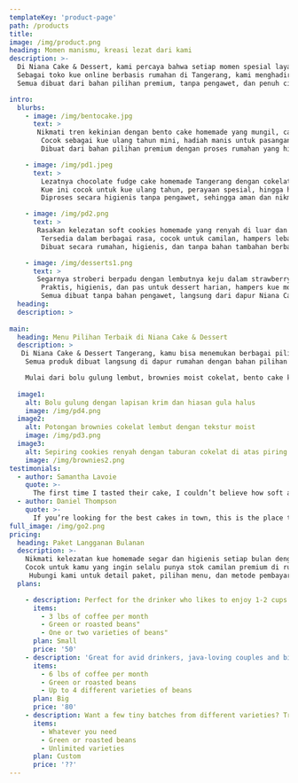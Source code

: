 ```yaml
---
templateKey: 'product-page'
path: /products
title:  
image: /img/product.png
heading: Momen manismu, kreasi lezat dari kami
description: >-
  Di Niana Cake & Dessert, kami percaya bahwa setiap momen spesial layak dirayakan dengan sajian terbaik.
  Sebagai toko kue online berbasis rumahan di Tangerang, kami menghadirkan beragam cake homemade, dessert higienis, cookies renyah, hingga hampers kue elegan.
  Semua dibuat dari bahan pilihan premium, tanpa pengawet, dan penuh cinta dari dapur kami.

intro:
  blurbs:
    - image: /img/bentocake.jpg
      text: >
       Nikmati tren kekinian dengan bento cake homemade yang mungil, cantik, dan penuh warna.
        Cocok sebagai kue ulang tahun mini, hadiah manis untuk pasangan, atau camilan spesial.
        Dibuat dari bahan pilihan premium dengan proses rumahan yang higienis dan penuh cinta.

    - image: /img/pd1.jpeg
      text: >
        Lezatnya chocolate fudge cake homemade Tangerang dengan cokelat premium yang lumer di setiap gigitan.
        Kue ini cocok untuk kue ulang tahun, perayaan spesial, hingga hampers elegan.
        Diproses secara higienis tanpa pengawet, sehingga aman dan nikmat untuk semua kalangan.

    - image: /img/pd2.png
      text: >
       Rasakan kelezatan soft cookies homemade yang renyah di luar dan chewy di dalam.
        Tersedia dalam berbagai rasa, cocok untuk camilan, hampers lebaran, atau hadiah manis.
        Dibuat secara rumahan, higienis, dan tanpa bahan tambahan berbahaya.

    - image: /img/desserts1.png
      text: >
       Segarnya stroberi berpadu dengan lembutnya keju dalam strawberry cheesecake  homemade.
        Praktis, higienis, dan pas untuk dessert harian, hampers kue modern, maupun hidangan pesta.
        Semua dibuat tanpa bahan pengawet, langsung dari dapur Niana Cake & Dessert Tangerang.
  heading: 
  description: >
    
main:
  heading: Menu Pilihan Terbaik di Niana Cake & Dessert
  description: >
   Di Niana Cake & Dessert Tangerang, kamu bisa menemukan berbagai pilihan cake homemade, kue kering premium, dessert higienis, dan pastry rumahan dengan cita rasa istimewa.
    Semua produk dibuat langsung di dapur rumahan dengan bahan pilihan berkualitas, tanpa pengawet, dan penuh ketelitian.

    Mulai dari bolu gulung lembut, brownies moist cokelat, bento cake kekinian, hingga cookies renyah, semuanya siap melengkapi momen spesial, hampers kue, maupun camilan harianmu.
 
  image1:
    alt: Bolu gulung dengan lapisan krim dan hiasan gula halus
    image: /img/pd4.png
  image2:
    alt: Potongan brownies cokelat lembut dengan tekstur moist
    image: /img/pd3.png
  image3:
    alt: Sepiring cookies renyah dengan taburan cokelat di atas piring putih
    image: /img/brownies2.png
testimonials:
  - author: Samantha Lavoie
    quote: >-
      The first time I tasted their cake, I couldn’t believe how soft and rich the flavor was. It felt like a hug in every bite.
  - author: Daniel Thompson
    quote: >-
      If you’re looking for the best cakes in town, this is the place to go. I love how they combine creativity and quality in every slice!
full_image: /img/go2.png
pricing:
  heading: Paket Langganan Bulanan
  description: >-
    Nikmati kelezatan kue homemade segar dan higienis setiap bulan dengan paket langganan dari Niana Cake & Dessert Tangerang.
    Cocok untuk kamu yang ingin selalu punya stok camilan premium di rumah, kebutuhan hampers reguler, atau hadiah manis untuk orang tersayang.
     Hubungi kami untuk detail paket, pilihan menu, dan metode pembayaran yang tersedia
  plans:

    - description: Perfect for the drinker who likes to enjoy 1-2 cups per day.
      items:
        - 3 lbs of coffee per month
        - Green or roasted beans"
        - One or two varieties of beans"
      plan: Small
      price: '50'
    - description: 'Great for avid drinkers, java-loving couples and bigger crowds'
      items:
        - 6 lbs of coffee per month
        - Green or roasted beans
        - Up to 4 different varieties of beans
      plan: Big
      price: '80'
    - description: Want a few tiny batches from different varieties? Try our custom plan
      items:
        - Whatever you need
        - Green or roasted beans
        - Unlimited varieties
      plan: Custom
      price: '??'
---
```

